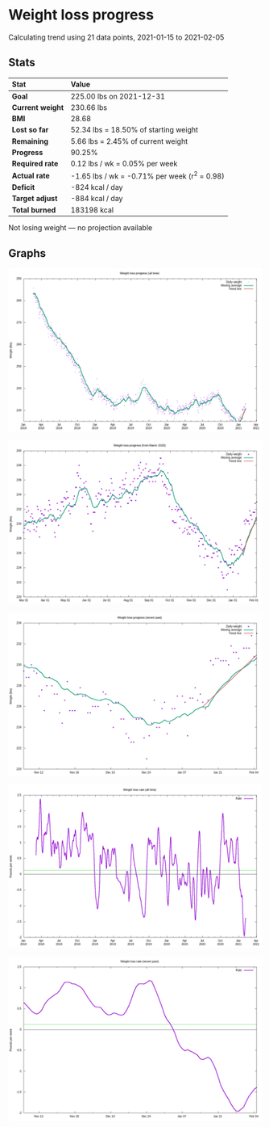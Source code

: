 # Weight loss progress

Calculating trend using 21 data points, 2021-01-15 to 2021-02-05

## Stats

Stat|Value
:-|:-
**Goal**|225.00 lbs on 2021-12-31
**Current weight**|230.66 lbs
**BMI**|28.68
**Lost so far**|52.34 lbs = 18.50% of starting weight
**Remaining**|5.66 lbs =  2.45% of current  weight
**Progress**|90.25%
**Required rate**|0.12 lbs / wk = 0.05% per week
**Actual rate**|-1.65 lbs / wk = -0.71% per week  (r<sup>2</sup> = 0.98)
**Deficit**|-824 kcal / day
**Target adjust**|-884 kcal / day
**Total burned**|183198 kcal

Not losing weight &mdash; no projection available

## Graphs

![](weight-graph-alltime.png)

![](weight-graph-covid.png)

![](weight-graph-recent.png)

![](rate-graph-alltime.png)

![](rate-graph-recent.png)

